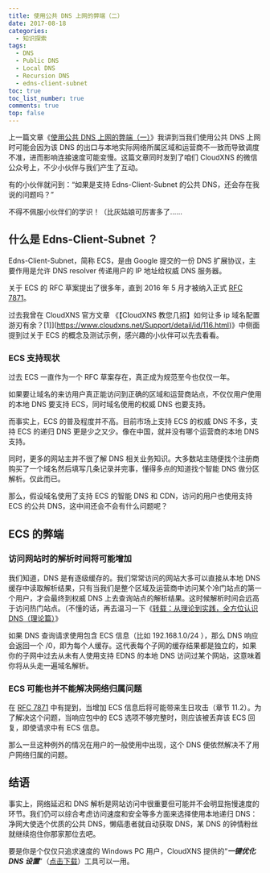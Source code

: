 ```yaml
---
title: 使用公共 DNS 上网的弊端（二）
date: 2017-08-18
categories: 
  - 知识探索
tags: 
  - DNS
  - Public DNS
  - Local DNS
  - Recursion DNS
  - edns-client-subnet
toc: true
toc_list_number: true
comments: true
top: false
---
```


上一篇文章《[使用公共 DNS 上网的弊端（一）](/2017/PublicDns_1/)》我讲到当我们使用公共 DNS 上网时可能会因为该 DNS 的出口与本地实际网络所属区域和运营商不一致而导致调度不准，进而影响连接速度可能变慢。这篇文章同时发到了咱们 CloudXNS 的微信公众号上，不少小伙伴与我们产生了互动。

有的小伙伴就问到：“如果是支持 Edns-Client-Subnet 的公共 DNS，还会存在我说的问题吗？”

不得不佩服小伙伴们的学识！（比灰姑娘可厉害多了……

<!--more-->

## 什么是 Edns-Client-Subnet ？

Edns-Client-Subnet，简称 ECS，是由 Google 提交的一份 DNS 扩展协议，主要作用是允许 DNS resolver 传递用户的 IP 地址给权威 DNS 服务器。

关于 ECS 的 RFC 草案提出了很多年，直到 2016 年 5 月才被纳入正式 [RFC 7871](https://tools.ietf.org/html/rfc7871)。

过去我曾在 CloudXNS 官方文章 《【CloudXNS 教您几招】如何让多 ip 域名配置游刃有余？[1]](https://www.cloudxns.net/Support/detail/id/116.html)》中侧面提到过关于 ECS 的概念及测试示例，感兴趣的小伙伴可以先去看看。

### ECS 支持现状

过去 ECS 一直作为一个 RFC 草案存在，真正成为规范至今也仅仅一年。

如果要让域名的来访用户真正能访问到正确的区域和运营商站点，不仅仅用户使用的本地 DNS 要支持 ECS，同时域名使用的权威 DNS 也要支持。

而事实上，ECS 的普及程度并不高。目前市场上支持 ECS 的权威 DNS 不多，支持 ECS 的递归 DNS 更是少之又少。像在中国，就并没有哪个运营商的本地 DNS 支持。 

同时，更多的网站主并不很了解 DNS 相关业务知识。大多数站主随便找个注册商购买了一个域名然后填写几条记录并完事，懂得多点的知道找个智能 DNS 做分区解析。仅此而已。

那么，假设域名使用了支持 ECS 的智能 DNS 和 CDN，访问的用户也使用支持 ECS 的公共 DNS，这中间还会不会有什么问题呢？

## ECS 的弊端

### 访问网站时的解析时间将可能增加

我们知道，DNS 是有逐级缓存的。我们常常访问的网站大多可以直接从本地 DNS 缓存中读取解析结果，只有当我们是整个区域及运营商中访问某个冷门站点的第一个用户，才会最终到权威 DNS 上去查询站点的解析结果。这时候解析时间会远高于访问热门站点。（不懂的话，再去温习一下《[转载：从理论到实践，全方位认识DNS（理论篇）](/2015/dns_theory/)》

如果 DNS 查询请求使用包含 ECS 信息（比如 192.168.1.0/24 ），那么 DNS 响应会返回一个 /0，即为每个人缓存。这代表每个子网的缓存结果都是独立的，如果你的子网中过去从未有人使用支持 EDNS 的本地 DNS 访问过某个网站，这意味着你将从头走一遍域名解析。

### ECS 可能也并不能解决网络归属问题

在 [RFC 7871](https://tools.ietf.org/html/rfc7871) 中有提到，当增加 ECS 信息后将可能带来生日攻击（章节 11.2）。为了解决这个问题，当响应包中的 ECS 选项不够完整时，则应该被丢弃该 ECS 回复，即使请求中有 ECS 信息。

那么一旦这种例外的情况在用户的一般使用中出现，这个 DNS 便依然解决不了用户网络归属的问题。

## 结语

事实上，网络延迟和 DNS 解析是网站访问中很重要但可能并不会明显拖慢速度的环节。我们仍可以综合考虑访问速度和安全等多方面来选择使用本地递归 DNS：净网大使选个优质的公共 DNS，懒癌患者就自动获取 DNS，某 DNS 的钟情粉丝就继续抱住你那家那位去吧。

要是你是个仅仅只追求速度的 Windows PC 用户，CloudXNS 提供的“_**一键优化 DNS 设置**_”（[点击下载](http://tools.cloudxns.net/DNS一键优化v1.0.16.919.zip)）工具可以一用。